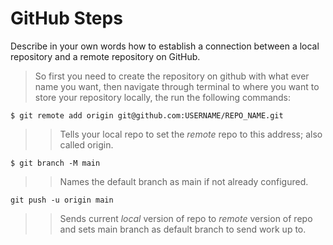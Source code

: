 # GitHub Steps

Describe in your own words how to establish a connection between a local repository and a remote repository on GitHub.
> So first you need to create the repository on github with what ever name you want, then navigate through terminal to where you want to store your repository locally, the run the following commands:


`$ git remote add origin git@github.com:USERNAME/REPO_NAME.git`
>> Tells your local repo to set the *remote* repo to this address; also called origin.


`$ git branch -M main`
>> Names the default branch as main if not already configured.


`git push -u origin main`
>> Sends current *local* version of repo to *remote* version of repo and sets main branch as default branch to send work up to.